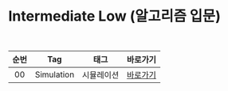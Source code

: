 # Intermediate Low (알고리즘 입문)

<br>

| 순번 | Tag                          | 태그                | 바로가기 |
| :--: | :--------------------------: | :-----------------: | :-------:|
| 00 | Simulation | 시뮬레이션 | [바로가기](https://github.com/EUNJEONGMUN/CodingTest/tree/main/CodeTree/IntermediateLow/Simulation)|